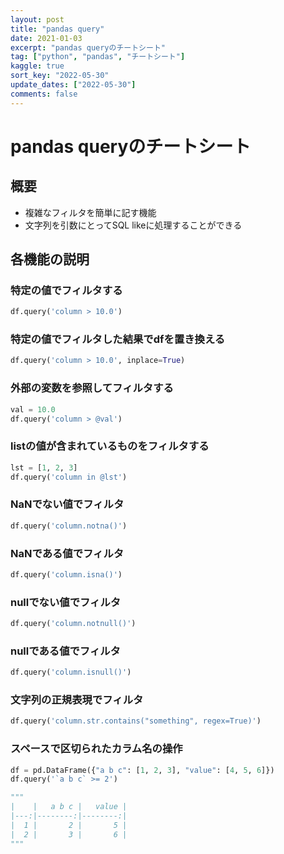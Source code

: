 ```yaml
---
layout: post
title: "pandas query"
date: 2021-01-03
excerpt: "pandas queryのチートシート"
tag: ["python", "pandas", "チートシート"]
kaggle: true
sort_key: "2022-05-30"
update_dates: ["2022-05-30"]
comments: false
---
```


# pandas queryのチートシート

## 概要
 - 複雑なフィルタを簡単に記す機能
 - 文字列を引数にとってSQL likeに処理することができる

## 各機能の説明

### 特定の値でフィルタする

```python
df.query('column > 10.0')
```

### 特定の値でフィルタした結果でdfを置き換える

```python
df.query('column > 10.0', inplace=True)
```

### 外部の変数を参照してフィルタする

```python
val = 10.0
df.query('column > @val')
```

### listの値が含まれているものをフィルタする

```python
lst = [1, 2, 3]
df.query('column in @lst')
```

### NaNでない値でフィルタ

```python
df.query('column.notna()')
```

### NaNである値でフィルタ

```python
df.query('column.isna()')
```

### nullでない値でフィルタ

```python
df.query('column.notnull()')
```

### nullである値でフィルタ

```python
df.query('column.isnull()')
```

### 文字列の正規表現でフィルタ

```python
df.query('column.str.contains("something", regex=True)')
```

### スペースで区切られたカラム名の操作

```python
df = pd.DataFrame({"a b c": [1, 2, 3], "value": [4, 5, 6]})
df.query('`a b c` >= 2')

"""
|    |   a b c |   value |
|---:|--------:|--------:|
|  1 |       2 |       5 |
|  2 |       3 |       6 |
"""
```
